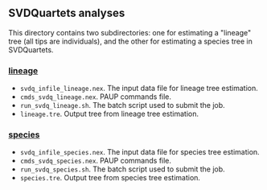## SVDQuartets analyses
This directory contains two subdirectories: one for estimating a "lineage" tree (all tips are individuals), and the other for estimating a species tree in SVDQuartets.

### [lineage](lineage/)
* `svdq_infile_lineage.nex`. The input data file for lineage tree estimation.
* `cmds_svdq_lineage.nex`. PAUP commands file.
* `run_svdq_lineage.sh`. The batch script used to submit the job.
* `lineage.tre`. Output tree from lineage tree estimation.


### [species](species/)
* `svdq_infile_species.nex`. The input data file for species tree estimation.
* `cmds_svdq_species.nex`. PAUP commands file.
* `run_svdq_species.sh`. The batch script used to submit the job.
* `species.tre`. Output tree from species tree estimation.

